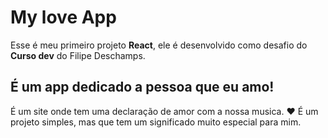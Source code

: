 # My love App
Esse é meu primeiro projeto **React**, ele é desenvolvido como desafio do **Curso dev** do Filipe Deschamps.

## É um app dedicado a pessoa que eu amo!
É um site onde tem uma declaração de amor com a nossa musica. ❤️
É um projeto simples, mas que tem um significado muito especial para mim.